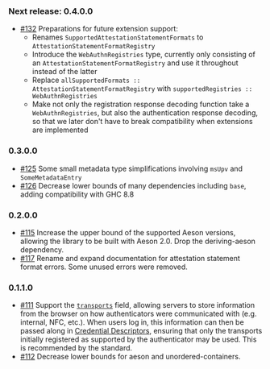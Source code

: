 ### Next release: 0.4.0.0

* [#132](https://github.com/tweag/webauthn/pull/125) Preparations for future extension support:
  - Renames `SupportedAttestationStatementFormats` to
    `AttestationStatementFormatRegistry`
  - Introduce the `WebAuthnRegistries` type, currently only consisting of an
    `AttestationStatementFormatRegistry` and use it throughout instead of the
    latter
  - Replace `allSupportedFormats :: AttestationStatementFormatRegistry` with
    `supportedRegistries :: WebAuthnRegistries`
  - Make not only the registration response decoding function take a
    `WebAuthnRegistries`, but also the authentication response decoding, so
    that we later don't have to break compatibility when extensions are
    implemented

### 0.3.0.0

* [#125](https://github.com/tweag/webauthn/pull/125) Some small metadata type
  simplifications involving `msUpv` and `SomeMetadataEntry`
* [#126](https://github.com/tweag/webauthn/pull/126) Decrease lower bounds of
  many dependencies including `base`, adding compatibility with GHC 8.8

### 0.2.0.0

* [#115](https://github.com/tweag/webauthn/pull/115) Increase the upper bound
  of the supported Aeson versions, allowing the library to be built with Aeson
  2.0. Drop the deriving-aeson dependency.
* [#117](https://github.com/tweag/webauthn/pull/117) Rename and expand
  documentation for attestation statement format errors. Some unused errors
  were removed.

### 0.1.1.0

* [#111](https://github.com/tweag/webauthn/pull/111) Support the
  [`transports`](https://www.w3.org/TR/webauthn-2/#dom-authenticatorattestationresponse-transports-slot)
  field, allowing servers to store information from the browser on how
  authenticators were communicated with (e.g. internal, NFC, etc.). When users
  log in, this information can then be passed along in [Credential
  Descriptors](https://www.w3.org/TR/webauthn-2/#dictdef-publickeycredentialdescriptor),
  ensuring that only the transports initially registered as supported by the
  authenticator may be used. This is recommended by the standard.
* [#112](https://github.com/tweag/webauthn/pull/112) Decrease lower bounds for
  aeson and unordered-containers.
